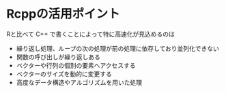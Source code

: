 # Rcppの活用ポイント

Rと比べて C++ で書くことによって特に高速化が見込めるのは
* 繰り返し処理、ループの次の処理が前の処理に依存しており並列化できない
* 関数の呼び出しが繰り返しある
* ベクターや行列の個別の要素へアクセスする
* ベクターのサイズを動的に変更する
* 高度なデータ構造やアルゴリズムを用いた処理
